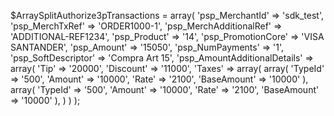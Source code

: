 $ArraySplitAuthorize3pTransactions = array(
    'psp_MerchantId' => 'sdk_test',
    'psp_MerchTxRef' => 'ORDER1000-1',
    'psp_MerchAdditionalRef' => 'ADDITIONAL-REF1234',
    'psp_Product' => '14',
    'psp_PromotionCore' => 'VISA SANTANDER',
    'psp_Amount' => '15050',
    'psp_NumPayments' => '1',
    'psp_SoftDescriptor' => 'Compra Art 15',
    'psp_AmountAdditionalDetails' => array(
        'Tip' => '20000',
        'Discount' => '11000',
        'Taxes' => array(
            array(
                'TypeId' => '500',
                'Amount' => '10000',
                'Rate' => '2100',
                'BaseAmount' => '10000'
            ),
            array(
                'TypeId' => '500',
                'Amount' => '10000',
                'Rate' => '2100',
                'BaseAmount' => '10000'
            ),
        )
    )
);